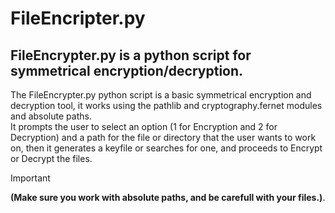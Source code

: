# FileEncripter.py
## FileEncrypter.py is a python script for symmetrical encryption/decryption.

The FileEncrypter.py python script is a basic symmetrical encryption and decryption tool, it works using the pathlib and cryptography.fernet modules and absolute paths.  
It prompts the user to select an option (1 for Encryption and 2 for Decryption) and a path for the file or directory that the user wants to work on, then it generates a keyfile or searches for one,
and proceeds to Encrypt or Decrypt the files.

> [!IMPORTANT]
> **(Make sure you work with absolute paths, and be carefull with your files.)**.  

<!-- With luv cuenca -->
